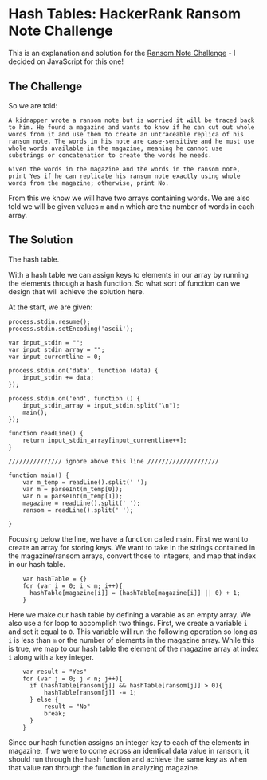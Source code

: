 # Hash Tables: HackerRank Ransom Note Challenge

This is an explanation and solution for the [Ransom Note Challenge](https://www.hackerrank.com/challenges/ctci-ransom-note) - I decided on JavaScript for this one!

## The Challenge

So we are told:

```
A kidnapper wrote a ransom note but is worried it will be traced back to him. He found a magazine and wants to know if he can cut out whole words from it and use them to create an untraceable replica of his ransom note. The words in his note are case-sensitive and he must use whole words available in the magazine, meaning he cannot use substrings or concatenation to create the words he needs.

Given the words in the magazine and the words in the ransom note, print Yes if he can replicate his ransom note exactly using whole words from the magazine; otherwise, print No.
```

From this we know we will have two arrays containing words. We are also told we will be given values `m` and `n` which are the number of words in each array. 


## The Solution

The hash table. 

With a hash table we can assign keys to elements in our array by running the elements through a hash function.  So what sort of function can we design that will achieve the solution here.  

At the start, we are given:

```
process.stdin.resume();
process.stdin.setEncoding('ascii');

var input_stdin = "";
var input_stdin_array = "";
var input_currentline = 0;

process.stdin.on('data', function (data) {
    input_stdin += data;
});

process.stdin.on('end', function () {
    input_stdin_array = input_stdin.split("\n");
    main();    
});

function readLine() {
    return input_stdin_array[input_currentline++];
}

/////////////// ignore above this line ////////////////////

function main() {
    var m_temp = readLine().split(' ');
    var m = parseInt(m_temp[0]);
    var n = parseInt(m_temp[1]);
    magazine = readLine().split(' ');
    ransom = readLine().split(' ');

}
```

Focusing below the line, we have a function called main. First we want to create an array for storing keys. We want to take in the strings contained in the magazine/ransom arrays, convert those to integers, and map that index in our hash table. 

```
    var hashTable = {}
    for (var i = 0; i < m; i++){
      hashTable[magazine[i]] = (hashTable[magazine[i]] || 0) + 1;
    }
```
Here we make our hash table by defining a varable as an empty array.  We also use a for loop to accomplish two things. First, we create a variable `i` and set it equal to `0`. This variable will run the following operation so long as `i` is less than `m` or the number of elements in the magazine array. While this is true, we map to our hash table the element of the magazine array at index `i` along with a key integer. 

```
    var result = "Yes"
    for (var j = 0; j < n; j++){
      if (hashTable[ransom[j]] && hashTable[ransom[j]] > 0){
          hashTable[ransom[j]] -= 1;
      } else {
          result = "No"
          break;
      }
    }
```

Since our hash function assigns an integer key to each of the elements in magazine, if we were to come across an identical data value in ransom, it should run through the hash function and achieve the same key as when that value ran through the function in analyzing magazine. 

